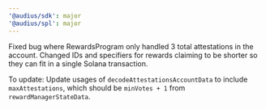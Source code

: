 ```yaml
---
'@audius/sdk': major
'@audius/spl': major
---
```


Fixed bug where RewardsProgram only handled 3 total attestations in the account.
Changed IDs and specifiers for rewards claiming to be shorter so they can fit in a single Solana transaction.

To update: Update usages of `decodeAttestationsAccountData` to include `maxAttestations`, which should be `minVotes + 1` from `rewardManagerStateData`.
